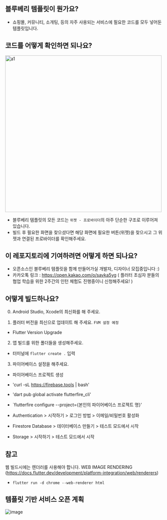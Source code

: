 ## 블루베리 템플릿이 뭔가요?

- 쇼핑몰, 커뮤니티, 소개팅, 등의 자주 사용되는 서비스에 필요한 코드를 모두 넣어둔 템플릿입니다.

## 코드를 어떻게 확인하면 되나요?

<img alt="a1" width="500" src="https://github.com/jwson-automation/blueberry_template/assets/108061510/fcb2e019-5cbc-4d5f-b47e-a0b6755858ac">

- 블루베리 템플릿의 모든 코드는 `위젯 - 프로바이더`의 아주 단순한 구조로 이루어져 있습니다.
- 빌드 후 필요한 화면을 찾으셨다면 해당 화면에 필요한 버튼(위젯)을 찾으시고 그 위젯과 연결된 프로바이더를 확인해주세요.

## 이 레포지토리에 기여하려면 어떻게 하면 되나요?
- 오픈소스인 블루베리 템플릿을 함께 만들어가실 개발자, 디자이너 모집중입니다 :)
- 카카오톡 링크 : https://open.kakao.com/o/savka5yg
( 플러터 초심자 분들의 협업 학습을 위한 2주간의 인턴 체험도 진행중이니 신청해주세요! )

## 어떻게 빌드하나요?

0. Android Studio, Xcode의 최신화를 해 주세요.

1. 플러터 버전을 최신으로 업데이트 해 주세요. `FVM 설정 예정` 
- Flutter Version Upgrade

2. 앱 빌드를 위한 폴더들을 생성해주세요.
- 터미널에 `flutter create .` 입력

3. 파이어베이스 설정을 해주세요.
- 파이어베이스 프로젝트 생성
- 'curl -sL https://firebase.tools | bash'
- 'dart pub global activate flutterfire_cli'
- `flutterfire configure --project={본인의 파이어베이스 프로젝트 명}'

- Authentication > 시작하기 > 로그인 방법 > 이메일/비밀번호 활성화
- Firestore Database > 데이터베이스 만들기 > 테스트 모드에서 시작
- Storage > 시작하기 > 테스트 모드에서 시작

## 참고
웹 빌드시에는 렌더러를 사용해야 합니다.
WEB IMAGE RENDERING (https://docs.flutter.dev/development/platform-integration/web/renderers)
- `flutter run -d chrome --web-renderer html`

## 템플릿 기반 서비스 오픈 계획

![image](https://github.com/jwson-automation/blueberry_template/assets/108061510/e451dfde-9141-42a5-805c-a0062a9c11e2)

